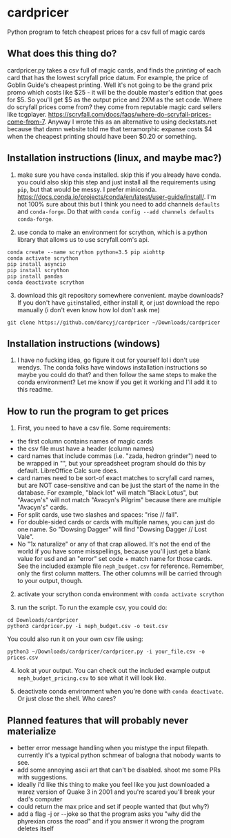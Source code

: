 # cardpricer
Python program to fetch cheapest prices for a csv full of magic cards

## What does this thing do?
cardpricer.py takes a csv full of magic cards, and finds the *printing* of each card that has the lowest scryfall price datum. For example, the price of Goblin Guide's cheapest printing. Well it's not going to be the grand prix promo which costs like $25 - it will be the double master's edition that goes for $5. So you'll get $5 as the output price and 2XM as the set code. Where do scryfall prices come from? they come from reputable magic card sellers like tcgplayer. https://scryfall.com/docs/faqs/where-do-scryfall-prices-come-from-7. Anyway I wrote this as an alternative to using deckstats.net because that damn website told me that terramorphic expanse costs $4 when the cheapest printing should have been $0.20 or something. 

## Installation instructions (linux, and maybe mac?)

1. make sure you have `conda` installed. skip this if you already have conda. you could also skip this step and just install all the requirements using `pip`, but that would be messy. I prefer miniconda. https://docs.conda.io/projects/conda/en/latest/user-guide/install/. I'm not 100% sure about this but I think you need to add channels `defaults` and `conda-forge`. Do that with `conda config --add channels defaults conda-forge`.

2. use conda to make an environment for scrython, which is a python library that allows us to use scryfall.com's api. 
```
conda create --name scrython python=3.5 pip aiohttp
conda activate scrython
pip install asyncio
pip install scrython
pip install pandas
conda deactivate scrython
```

3. download this git repository somewhere convenient. maybe downloads? If you don't have `git`installed, either install it, or just download the repo manually (i don't even know how lol don't ask me)
```
git clone https://github.com/darcyj/cardpricer ~/Downloads/cardpricer
```

## Installation instructions (windows)
1. I have no fucking idea, go figure it out for yourself lol i don't use wendys. The conda folks have windows installation instructions so maybe you could do that? and then follow the same steps to make the conda environment? Let me know if you get it working and I'll add it to this readme.

## How to run the program to get prices

1. First, you need to have a csv file. Some requirements:
* the first column contains names of magic cards
* the csv file must have a header (column names)
* card names that include commas (i.e. "zada, hedron grinder") need to be wrapped in "", but your spreadsheet program should do this by default. LibreOffice Calc sure does. 
* card names need to be sort-of exact matches to scryfall card names, but are NOT case-sensitive and can be just the start of the name in the database. For example, "black lot" will match "Black Lotus", but "Avacyn's" will not match "Avacyn's Pilgrim" because there are multiple "Avacyn's" cards. 
* For split cards, use two slashes and spaces: "rise // fall". 
* For double-sided cards or cards with multiple names, you can just do one name. So "Dowsing Dagger" will find "Dowsing Dagger // Lost Vale". 
* No "1x naturalize" or any of that crap allowed. 
It's not the end of the world if you have some misspellings, because you'll just get a blank value for usd and an "error" set code + match name for those cards. See the included example file `neph_budget.csv` for reference. Remember, only the first column matters. The other columns will be carried through to your output, though.

2. activate your scrython conda environment with `conda activate scrython`

3. run the script. To run the example csv, you could do:
```
cd Downloads/cardpricer
python3 cardpricer.py -i neph_budget.csv -o test.csv
```
You could also run it on your own csv file using:
```
python3 ~/Downloads/cardpricer/cardpricer.py -i your_file.csv -o prices.csv
```

4. look at your output. You can check out the included example output `neph_budget_pricing.csv` to see what it will look like. 

5. deactivate conda environment when you're done with `conda deactivate`. Or just close the shell. Who cares?

## Planned features that will probably never materialize
* better error message handling when you mistype the input filepath. currently it's a typical python schmear of balogna that nobody wants to see.
* add some annoying ascii art that can't be disabled. shoot me some PRs with suggestions.
* ideally i'd like this thing to make you feel like you just downloaded a warez version of Quake 3 in 2001 and you're scared you'll break your dad's computer
* could return the max price and set if people wanted that (but why?)
* add a flag -j or --joke so that the program asks you "why did the phyrexian cross the road" and if you answer it wrong the program deletes itself
